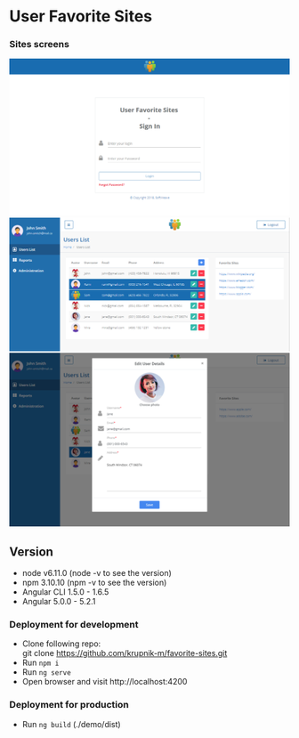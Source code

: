 # User Favorite Sites

### Sites screens 
![Alt text](/screenshots/screen0.png?raw=true "Optional Title")
![Alt text](/screenshots/screen3.png?raw=true "Optional Title")
![Alt text](/screenshots/screen1.png?raw=true "Optional Title")


## Version 
 - node v6.11.0 (node -v to see the version) 
 - npm 3.10.10 (npm -v to see the version)
 - Angular CLI 1.5.0 - 1.6.5
 - Angular 5.0.0 - 5.2.1


### Deployment for development
- Clone following repo:  
  git clone https://github.com/krupnik-m/favorite-sites.git 
- Run `npm i`
- Run `ng serve`
- Open browser and visit http://localhost:4200 

### Deployment for production
- Run `ng build` (./demo/dist)

